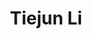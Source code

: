 ---
# Display name

title: Tiejun Li
user_groups: ["Graduated Ph.D Students"]



organizations:
- name: 1998-2001 co-supervised with Prof. Zhenhuan Teng

Interests:
- Stochastic analysis and simulation stochastic modeling of complex fluids

---